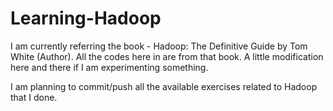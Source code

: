 # Learning-Hadoop
I am currently referring the book - Hadoop: The Definitive Guide by Tom White (Author).
All the codes here in are from that book. A little modification here and there if I am experimenting something.

I am planning to commit/push all the available exercises related to Hadoop that I done.  
